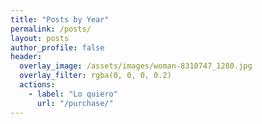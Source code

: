 ```yaml
---
title: "Posts by Year"
permalink: /posts/
layout: posts
author_profile: false
header:
  overlay_image: /assets/images/woman-8310747_1280.jpg
  overlay_filter: rgba(0, 0, 0, 0.2)
  actions:
    - label: "Lo quiero"
      url: "/purchase/"
---
```

